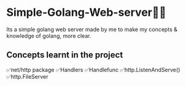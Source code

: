 # Simple-Golang-Web-server👨‍💻

Its a simple golang web server made by me to make my concepts & knowledge of golang, more clear.

## Concepts learnt in the project

✅net/http package
✅Handlers
✅Handlefunc
✅http.ListenAndServe()
✅http.FileServer

